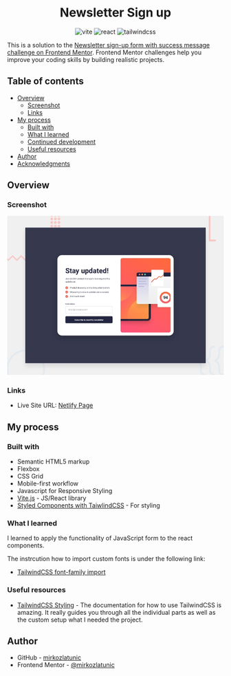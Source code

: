 <div align="center">
<h1>Newsletter Sign up</h1>

<img src="https://img.shields.io/badge/vite-%23646CFF.svg?style=for-the-badge&logo=vite&logoColor=white" alt="vite" />
    <img src="https://img.shields.io/badge/react-%2320232a.svg?style=for-the-badge&logo=react&logoColor=%2361DAFB" alt="react" />
    <img src="https://img.shields.io/badge/tailwindcss-%2338B2AC.svg?style=for-the-badge&logo=tailwind-css&logoColor=white" alt="tailwindcss" />
</div>

This is a solution to the [Newsletter sign-up form with success message challenge on Frontend Mentor](https://www.frontendmentor.io/challenges/newsletter-signup-form-with-success-message-3FC1AZbNrv). Frontend Mentor challenges help you improve your coding skills by building realistic projects.

## Table of contents

- [Overview](#overview)
  - [Screenshot](#screenshot)
  - [Links](#links)
- [My process](#my-process)
  - [Built with](#built-with)
  - [What I learned](#what-i-learned)
  - [Continued development](#continued-development)
  - [Useful resources](#useful-resources)
- [Author](#author)
- [Acknowledgments](#acknowledgments)

## Overview

### Screenshot

![Preview](./src/assets/preview.jpg)

### Links

- Live Site URL: [Netlify Page](https://marvelous-piroshki-53329f.netlify.app/)

## My process

### Built with

- Semantic HTML5 markup
- Flexbox
- CSS Grid
- Mobile-first workflow
- Javascript for Responsive Styling
- [Vite.js](https://vite.dev/) - JS/React library
- [Styled Components with TaiwlindCSS](https://tailwindcss.com/) - For styling

### What I learned

I learned to apply the functionality of JavaScript form to the react components.

The instrcution how to import custom fonts is under the following link:

- [TailwindCSS font-family import](https://tailwindcss.com/docs/font-family)

### Useful resources

- [TailwindCSS Styling](https://tailwindcss.com/) - The documentation for how to use TailwindCSS is amazing. It really guides you through all the individual parts as well as the custom setup what I needed the project.

## Author

- GitHub - [mirkozlatunic](https://github.com/mirkozlatunic)
- Frontend Mentor - [@mirkozlatunic](https://www.frontendmentor.io/profile/mirkozlatunic)
